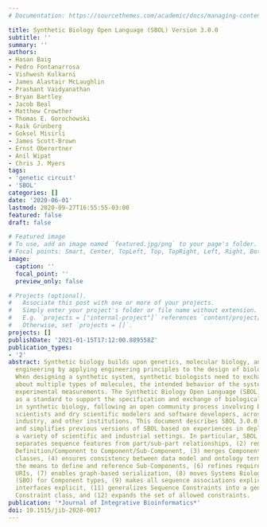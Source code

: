 ```yaml
---
# Documentation: https://sourcethemes.com/academic/docs/managing-content/

title: Synthetic Biology Open Language (SBOL) Version 3.0.0
subtitle: ''
summary: ''
authors:
- Hasan Baig
- Pedro Fontanarrosa
- Vishwesh Kulkarni
- James Alastair McLaughlin
- Prashant Vaidyanathan
- Bryan Bartley
- Jacob Beal
- Matthew Crowther
- Thomas E. Gorochowski
- Raik Grünberg
- Goksel Misirli
- James Scott-Brown
- Ernst Oberortner
- Anil Wipat
- Chris J. Myers
tags:
- 'genetic circuit'
- 'SBOL'
categories: []
date: '2020-06-01'
lastmod: 2020-09-27T16:55:55-03:00
featured: false
draft: false

# Featured image
# To use, add an image named `featured.jpg/png` to your page's folder.
# Focal points: Smart, Center, TopLeft, Top, TopRight, Left, Right, BottomLeft, Bottom, BottomRight.
image:
  caption: ''
  focal_point: ''
  preview_only: false

# Projects (optional).
#   Associate this post with one or more of your projects.
#   Simply enter your project's folder or file name without extension.
#   E.g. `projects = ["internal-project"]` references `content/project/deep-learning/index.md`.
#   Otherwise, set `projects = []`.
projects: []
publishDate: '2021-01-15T17:12:00.889558Z'
publication_types:
- '2'
abstract: Synthetic biology builds upon genetics, molecular biology, and metabolic
  engineering by applying engineering principles to the design of biological systems.
  When designing a synthetic system, synthetic biologists need to exchange information
  about multiple types of molecules, the intended behavior of the system, and actual
  experimental measurements. The Synthetic Biology Open Language (SBOL) has been developed
  as a standard to support the specification and exchange of biological design information
  in synthetic biology, following an open community process involving both wet bench
  scientists and dry scientific modelers and software developers, across academia,
  industry, and other institutions. This document describes SBOL 3.0.0, which condenses
  and simplifies previous versions of SBOL based on experiences in deployment across
  a variety of scientific and industrial settings. In particular, SBOL 3.0.0, (1)
  separates sequence features from part/sub-part relationships, (2) renames Component
  Definition/Component to Component/Sub-Component, (3) merges Component and Module
  classes, (4) ensures consistency between data model and ontology terms, (5) extends
  the means to define and reference Sub-Components, (6) refines requirements on object
  URIs, (7) enables graph-based serialization, (8) moves Systems Biology Ontology
  (SBO) for Component types, (9) makes all sequence associations explicit, (10) makes
  interfaces explicit, (11) generalizes Sequence Constraints into a general structural
  Constraint class, and (12) expands the set of allowed constraints.
publication: '*Journal of Integrative Bioinformatics*'
doi: 10.1515/jib-2020-0017
---
```


